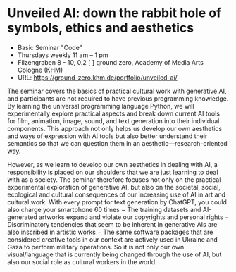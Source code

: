 # Unveiled AI: down the rabbit hole of symbols, ethics and aesthetics

- Basic Seminar "Code"
- Thursdays weekly 11 am – 1 pm
- Filzengraben 8 - 10, 0.2 [ ] ground zero, Academy of Media Arts Cologne ([KHM](https://www.khm.de/))
- URL: https://ground-zero.khm.de/portfolio/unveiled-ai/

The seminar covers the basics of practical cultural work with generative AI, and participants are not required to have previous programming knowledge. By learning the universal programming language Python, we will experimentally explore practical aspects and break down current AI tools for film, animation, image, sound, and text generation into their individual components. This approach not only helps us develop our own aesthetics and ways of expression with AI tools but also better understand their semantics so that we can question them in an aesthetic—research-oriented way.

However, as we learn to develop our own aesthetics in dealing with AI, a responsibility is placed on our shoulders that we are just learning to deal with as a society. The seminar therefore focuses not only on the practical-experimental exploration of generative AI, but also on the societal, social, ecological and cultural consequences of our increasing use of AI in art and cultural work: With every prompt for text generation by ChatGPT, you could also charge your smartphone 60 times − The training datasets and AI-generated artworks expand and violate our copyrights and personal rights − Discriminatory tendencies that seem to be inherent in generative AIs are also inscribed in artistic works − The same software packages that are considered creative tools in our context are actively used in Ukraine and Gaza to perform military operations. So it is not only our own visual/language that is currently being changed through the use of AI, but also our social role as cultural workers in the world.
